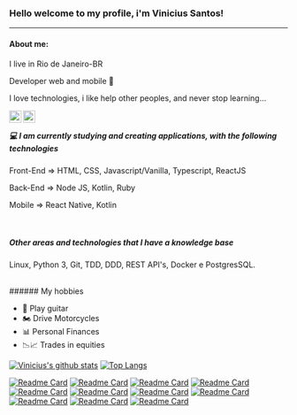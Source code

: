 ### Hello welcome to my profile, i'm Vinicius Santos!

<hr>

<h4> About me: </h4> 
<p> I live in Rio de Janeiro-BR <p> 
<p> Developer web and mobile 🚀</p> 
<p>I love technologies, i like help other peoples, and never stop learning... <p/>

<p>
<a href="https://www.linkedin.com/in/vinicius-s-santos/">
  <img align="left" alt="Vinicius Santos LinkdeIN" width="22px" src="https://cdn.jsdelivr.net/npm/simple-icons@v3/icons/linkedin.svg" />
</a>

<a href="https://twitter.com/v_silva_santos">
  <img align="left" alt="Vinicius Santos Twitter" width="22px" src="https://cdn.jsdelivr.net/npm/simple-icons@v3/icons/twitter.svg" />
</a>
<p/>
</br>
<h5> 💻 I am currently studying and creating applications, with the following technologies</h5>
<p>Front-End => HTML, CSS, Javascript/Vanilla, Typescript, ReactJS</p>
<p>Back-End => Node JS, Kotlin, Ruby</p>
<p>Mobile => React Native, Kotlin</p>
</br>
<h5>Other areas and technologies that I have a knowledge base</h5>
<p>Linux, Python 3, Git, TDD, DDD, REST API's, Docker e PostgresSQL. </p>
</br>
###### My hobbies 

- 🎸 Play guitar
- 🏍️ Drive Motorcycles
- 📊 Personal Finances
- 📉📈 Trades in equities

[![Vinicius's github stats](https://github-readme-stats.vercel.app/api?username=vinicius-vph&show_icons=true&theme=dark )](https://github.com/vinicius-vph/github-readme-stats)
[![Top Langs](https://github-readme-stats.vercel.app/api/top-langs/?username=vinicius-vph&layout=compact&theme=dark)](https://github.com/vinicius-vph/github-readme-stats)

[![Readme Card](https://github-readme-stats.vercel.app/api/pin/?username=vinicius-vph&show_icons=true&theme=vision-friendly-dark&repo=gobarber-frontend)](https://github.com/vinicius-vph/gobarber-frontend)
[![Readme Card](https://github-readme-stats.vercel.app/api/pin/?username=vinicius-vph&show_icons=true&theme=vision-friendly-dark&repo=gobarber-backend)](https://github.com/vinicius-vph/gobarber-backend)
[![Readme Card](https://github-readme-stats.vercel.app/api/pin/?username=vinicius-vph&show_icons=true&theme=vision-friendly-dark&repo=gobarber-mobile)](https://github.com/vinicius-vph/gobarber-mobile)
[![Readme Card](https://github-readme-stats.vercel.app/api/pin/?username=vinicius-vph&show_icons=true&theme=midnight-purple&repo=nlw-2)](https://github.com/vinicius-vph/nlw-2)
[![Readme Card](https://github-readme-stats.vercel.app/api/pin/?username=vinicius-vph&show_icons=true&theme=midnight-purple&repo=nlw-3)](https://github.com/vinicius-vph/nlw-3)
[![Readme Card](https://github-readme-stats.vercel.app/api/pin/?username=vinicius-vph&show_icons=true&theme=jolly&repo=go-marketplace)](https://github.com/vinicius-vph/go-marketplace)
[![Readme Card](https://github-readme-stats.vercel.app/api/pin/?username=vinicius-vph&show_icons=true&theme=graywhite&repo=github-explorer)](https://github.com/vinicius-vph/github-explorer)
[![Readme Card](https://github-readme-stats.vercel.app/api/pin/?username=vinicius-vph&show_icons=true&theme=radical&repo=wallet-app-front-end)](https://github.com/vinicius-vph/wallet-app-front-end)
[![Readme Card](https://github-readme-stats.vercel.app/api/pin/?username=vinicius-vph&show_icons=true&theme=radical&repo=wallet-app-back-end)](https://github.com/vinicius-vph/wallet-app-back-end)
[![Readme Card](https://github-readme-stats.vercel.app/api/pin/?username=vinicius-vph&show_icons=true&theme=maroongold&repo=go-restaurant-web)](https://github.com/vinicius-vph/go-restaurant-web)
[![Readme Card](https://github-readme-stats.vercel.app/api/pin/?username=vinicius-vph&show_icons=true&theme=maroongold&repo=go-restaurant-mobile)](https://github.com/vinicius-vph/go-restaurant-mobile)

